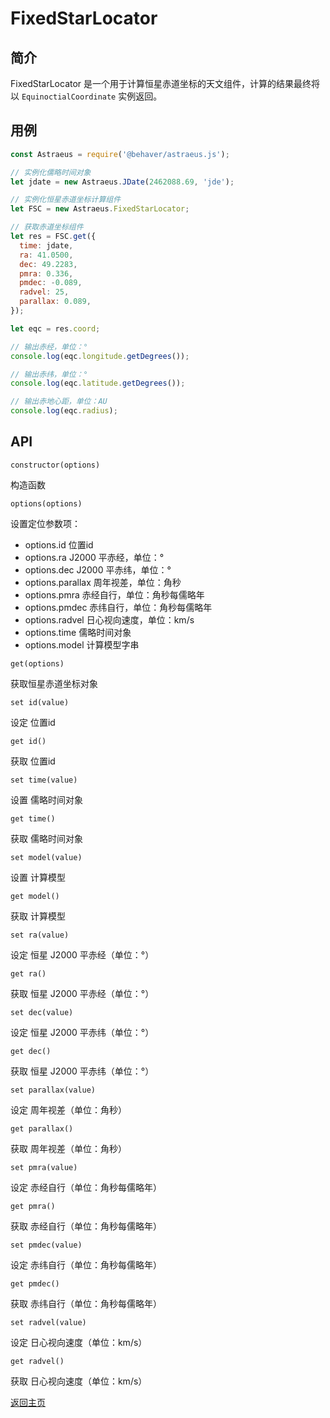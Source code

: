 # FixedStarLocator

## 简介

FixedStarLocator 是一个用于计算恒星赤道坐标的天文组件，计算的结果最终将以 `EquinoctialCoordinate` 实例返回。

## 用例

```js
const Astraeus = require('@behaver/astraeus.js');

// 实例化儒略时间对象
let jdate = new Astraeus.JDate(2462088.69, 'jde');

// 实例化恒星赤道坐标计算组件
let FSC = new Astraeus.FixedStarLocator;

// 获取赤道坐标组件
let res = FSC.get({
  time: jdate,
  ra: 41.0500,
  dec: 49.2283,
  pmra: 0.336,
  pmdec: -0.089,
  radvel: 25,
  parallax: 0.089,
});

let eqc = res.coord;

// 输出赤经，单位：°
console.log(eqc.longitude.getDegrees());

// 输出赤纬，单位：°
console.log(eqc.latitude.getDegrees());

// 输出赤地心距，单位：AU
console.log(eqc.radius);
```

## API

`constructor(options)`

构造函数

`options(options)`

设置定位参数项：

* options.id       位置id
* options.ra       J2000 平赤经，单位：°
* options.dec      J2000 平赤纬，单位：°
* options.parallax 周年视差，单位：角秒
* options.pmra     赤经自行，单位：角秒每儒略年
* options.pmdec    赤纬自行，单位：角秒每儒略年
* options.radvel   日心视向速度，单位：km/s
* options.time     儒略时间对象
* options.model    计算模型字串

`get(options)`

获取恒星赤道坐标对象

`set id(value)`

设定 位置id

`get id()`

获取 位置id

`set time(value)`

设置 儒略时间对象

`get time()`

获取 儒略时间对象

`set model(value)`

设置 计算模型

`get model()`

获取 计算模型

`set ra(value)`

设定 恒星 J2000 平赤经（单位：°）

`get ra()`

获取 恒星 J2000 平赤经（单位：°）

`set dec(value)`

设定 恒星 J2000 平赤纬（单位：°）

`get dec()`

获取 恒星 J2000 平赤纬（单位：°）

`set parallax(value)`

设定 周年视差（单位：角秒）

`get parallax()`

获取 周年视差（单位：角秒）

`set pmra(value)`

设定 赤经自行（单位：角秒每儒略年）

`get pmra()`

获取 赤经自行（单位：角秒每儒略年）

`set pmdec(value)`

设定 赤纬自行（单位：角秒每儒略年）

`get pmdec()`

获取 赤纬自行（单位：角秒每儒略年）

`set radvel(value)`

设定 日心视向速度（单位：km/s）

`get radvel()`

获取 日心视向速度（单位：km/s）

[返回主页](../../readme.md)
